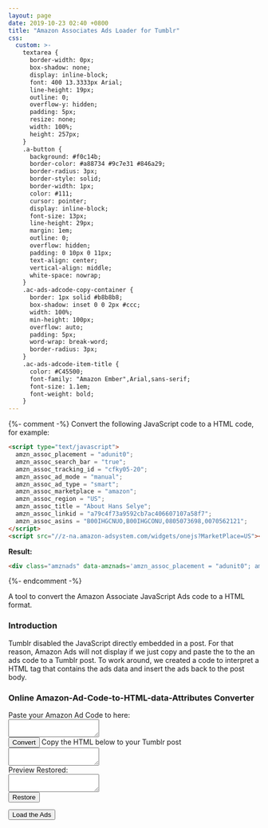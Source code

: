 ```yaml
---
layout: page
date: 2019-10-23 02:40 +0800
title: "Amazon Associates Ads Loader for Tumblr"
css:
  custom: >-
    textarea { 
      border-width: 0px;
      box-shadow: none;
      display: inline-block;
      font: 400 13.3333px Arial;
      line-height: 19px;
      outline: 0;
      overflow-y: hidden;
      padding: 5px;
      resize: none;
      width: 100%;
      height: 257px;
    }
    .a-button {
      background: #f0c14b;
      border-color: #a88734 #9c7e31 #846a29;
      border-radius: 3px;
      border-style: solid;
      border-width: 1px;
      color: #111;
      cursor: pointer;
      display: inline-block;
      font-size: 13px;
      line-height: 29px;
      margin: 1em;
      outline: 0;
      overflow: hidden;
      padding: 0 10px 0 11px;
      text-align: center;
      vertical-align: middle;
      white-space: nowrap;
    }
    .ac-ads-adcode-copy-container {
      border: 1px solid #b8b8b8;
      box-shadow: inset 0 0 2px #ccc;
      width: 100%;
      min-height: 100px;
      overflow: auto;
      padding: 5px;
      word-wrap: break-word;
      border-radius: 3px;
    }
    .ac-ads-adcode-item-title {
      color: #C45500;
      font-family: "Amazon Ember",Arial,sans-serif;
      font-size: 1.1em;
      font-weight: bold;
    }
---
```


{%- comment -%}
Convert the following JavaScript code to a HTML code, for example:

```html
<script type="text/javascript">
  amzn_assoc_placement = "adunit0";
  amzn_assoc_search_bar = "true";
  amzn_assoc_tracking_id = "cfky05-20";
  amzn_assoc_ad_mode = "manual";
  amzn_assoc_ad_type = "smart";
  amzn_assoc_marketplace = "amazon";
  amzn_assoc_region = "US";
  amzn_assoc_title = "About Hans Selye";
  amzn_assoc_linkid = "a79c4f73a9592cb7ac406607107a58f7";
  amzn_assoc_asins = "B00IHGCNUO,B00IHGCONU,0805073698,0070562121";
</script>
<script src="//z-na.amazon-adsystem.com/widgets/onejs?MarketPlace=US"></script>
```

**Result:**

```html
<div class="amznads" data-amznads='amzn_assoc_placement = "adunit0"; amzn_assoc_search_bar = "false"; amzn_assoc_tracking_id = "cfky05-20"; amzn_assoc_ad_mode = "manual"; amzn_assoc_ad_type = "smart"; amzn_assoc_marketplace = "amazon"; amzn_assoc_region = "US"; amzn_assoc_title = "Hans Selye Picks"; amzn_assoc_linkid = "0816b1d20c9c0a26f0f1f662e8a9228f"; amzn_assoc_asins = "B00IHGCNUO,B00IHGCONU,0805073698,0070562121";'></div>
```
{%- endcomment -%}

A tool to convert the Amazon Associate JavaScript Ads code to a HTML format.

### Introduction

Tumblr disabled the JavaScript directly embedded in a post. For that reason, Amazon Ads will not display if we just copy and paste the to the an ads code to a Tumblr post. To work around, we created a code to interpret a HTML tag that contains the ads data and insert the ads back to the post body.

### Online Amazon-Ad-Code-to-HTML-data-Attributes Converter

<label class="ac-ads-adcode-item-title" for="input">
  <i class="fas fa-paste"></i> Paste your Amazon Ad Code to here:
</label>
<div class="ac-ads-adcode-copy-container">
  <textarea name="input" id="js-ad-code"></textarea>
</div>
<button class="a-button" onclick="convertAdCode()">Convert</button>

<label class="ac-ads-adcode-item-title" for="output">
  <i class="far fa-copy"></i> Copy the HTML <i class="fas fa-code"></i> below to your Tumblr post
</label>
<div class="ac-ads-adcode-copy-container">
  <textarea name="output" id="html-ad-code" readonly></textarea>
</div>

<label class="ac-ads-adcode-item-title" for="input">
  Preview Restored:
</label>
<div class="ac-ads-adcode-copy-container">
  <textarea name="test" id="restored-ad-code" readonly></textarea>
</div>
<button class="a-button" onclick="restoreAdCode()">Restore</button>

<button class="a-button" id="loadbutton" onclick="loadAmazonAds()">Load the Ads</button>

<div id="wrapper"></div>

<script>
  const inputarea = document.getElementById('js-ad-code');
  const outputarea = document.getElementById('html-ad-code');
  const restorearea = document.getElementById('restored-ad-code');
  const wrapper = document.getElementById('wrapper');
  let dataAttrs;

  function convertAdCode() {
    /* Get the text field */

    const textvalue = inputarea.value.slice(0);
    /* Texts to format */
    const prefix = '<script type="text/javascript">';
    const suffix = '<script src="\/\/z-na.amazon-adsystem.com/widgets/onejs?MarketPlace=US"><\/script>';


    if (textvalue === '') {
      outputarea.value = '';
      outputarea.placeholder = 'Input an empty string!'
    }
    else if (textvalue.startsWith(prefix)) {
      const re = />([\S\s]+?)</gm;
      dataAttrs = re.exec(textvalue)[1].replace(/\r?\n|\r/g, " ").replace(/"/g, "'");
      outputarea.value = '<div class="amzn-ad-slot" data-amzn-ad-data="';
      outputarea.value += dataAttrs;
      outputarea.value += '"></div>'

      document.getElementById("loadbutton").style.display = "block";
    }
    else {
      outputarea.value = '';
      outputarea.placeholder = 'Invalid Input!'
    }

    function copyToClipboard(){
      /* Select the text field */
      outputarea.select();

      /* Copy the text inside the text field */
      document.execCommand("copy");
    }
  }

  /* Load Amazon Ads Widget */
  function restoreAdCode() {
    const temp = document.createElement("div");
    const data = dataAttrs || " amzn_assoc_placement = 'adunit0'; amzn_assoc_search_bar = 'true'; amzn_assoc_tracking_id = 'cfky05-20'; amzn_assoc_ad_mode = 'manual'; amzn_assoc_ad_type = 'smart'; amzn_assoc_marketplace = 'amazon'; amzn_assoc_region = 'US'; amzn_assoc_title = 'My Amazon Picks'; amzn_assoc_linkid = '54a672a96c325afdfbd2179c5273a2bc'; amzn_assoc_asins = 'B0091W1RY6,B07CYTJWR2,B00OM69HZW,B073DH68BW'; ";
    const script_textjs = document.createElement("script");
    script_textjs.type = 'text/javascript';
    script_textjs.innerHTML = data.replace(/'/g, '"').replace(/;/g, ';\n');
    temp.appendChild(script_textjs);
    var script = document.createElement('script');
    script.src = '//z-na.amazon-adsystem.com/widgets/onejs?MarketPlace=US';
    temp.appendChild(script);
    console.log(data.replace(/'/g, '"'))
    restorearea.value = temp.innerHTML;
  }

  function loadAmazonAds() {
    wrapper.innerHTML = outputarea.value;
    const adslots = document.getElementsByClassName('amzn-ad-slot');
    for (let i = 0; i < adslots.length; i++) {
      const ad = adslots[i];
      const data = ad.getAttribute('data-amzn-ad-data');
      const script_textjs = document.createElement("script");
      script_textjs.type = 'text/javascript';
      script_textjs.innerHTML = data.replace(/'/g, '"');
      ad.id = `amzn-adslot-${i}`;
      const amzn_ad_code = document.createElement('aside');
      const script = document.createElement('script');
      script.src = '//z-na.amazon-adsystem.com/widgets/onejs?MarketPlace=US';
      amzn_ad_code.id = `amzn-ad-${i}`;
      amzn_ad_code.appendChild(script_textjs);
      amzn_ad_code.appendChild(script);
      wrapper.appendChild(amzn_ad_code);
    };
  }

  function MoveDiv() {
    var fragment = document.createDocumentFragment();
    fragment.appendChild(document.getElementById('amznad0_0'));
    document.getElementById('amznad1_0').appendChild(fragment);
  }
</script>
